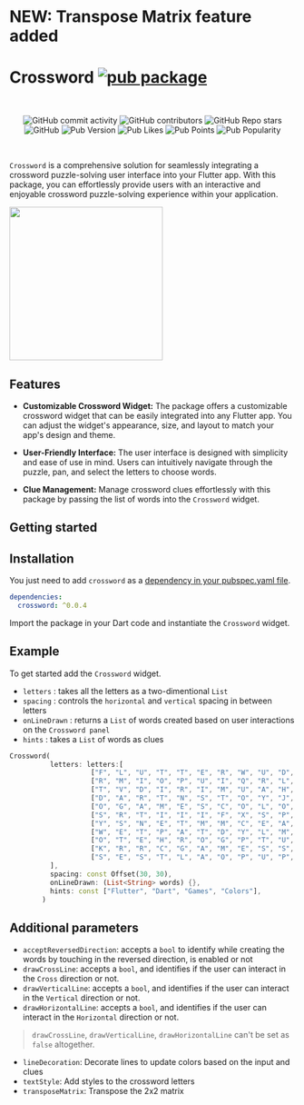 # NEW:  Transpose Matrix feature added
# Crossword [![pub package](https://img.shields.io/pub/v/crossword.svg)](https://pub.dartlang.org/packages/crossword)

<br>
<p align="center">
<img alt="GitHub commit activity" src="https://img.shields.io/github/commit-activity/m/amonc/crossword">
<img alt="GitHub contributors" src="https://img.shields.io/github/contributors/amonc/crossword">
<img alt="GitHub Repo stars" src="https://img.shields.io/github/stars/amonc/crossword?style=social">
<img alt="GitHub" src="https://img.shields.io/github/license/amonc/crossword">
<img alt="Pub Version" src="https://img.shields.io/pub/v/crossword">
<img alt="Pub Likes" src="https://img.shields.io/pub/likes/crossword">
<img alt="Pub Points" src="https://img.shields.io/pub/points/crossword">
<img alt="Pub Popularity" src="https://img.shields.io/pub/popularity/crossword">

</p>

</br>

`Crossword` is a comprehensive solution for seamlessly integrating a crossword puzzle-solving user interface into your Flutter app. With this package, you can effortlessly provide users with an interactive and enjoyable crossword puzzle-solving experience within your application.

<img src="https://github.com/Amonc/crossword/assets/23643271/a2abcac4-2540-4e46-b398-366265c5fbc2" width="270">

## Features

- **Customizable Crossword Widget:**
  The package offers a customizable crossword widget that can be easily integrated into any Flutter app. You can adjust the widget's appearance, size, and layout to match your app's design and theme.

- **User-Friendly Interface:**
  The user interface is designed with simplicity and ease of use in mind. Users can intuitively navigate through the puzzle, pan, and select the letters to choose words.
  
- **Clue Management:**
  Manage crossword clues effortlessly with this package by passing the list of words into the `Crossword` widget.

## Getting started

## Installation

You just need to add `crossword` as a [dependency in your pubspec.yaml file](https://flutter.io/using-packages/).

```yaml
dependencies:
  crossword: ^0.0.4
```

Import the package in your Dart code and instantiate the `Crossword` widget.

## Example

To get started add the `Crossword` widget. 
- `letters` : takes all the letters as a two-dimentional `List`
- `spacing` : controls the `horizontal` and `vertical` spacing in between letters
- `onLineDrawn` : returns a `List` of words created based on user interactions on the `Crossword panel`
- `hints` : takes a `List` of words as clues

```dart
Crossword(
          letters: letters:[
                    ["F", "L", "U", "T", "T", "E", "R", "W", "U", "D", "B", "C"],
                    ["R", "M", "I", "O", "P", "U", "I", "Q", "R", "L", "E", "G"],
                    ["T", "V", "D", "I", "R", "I", "M", "U", "A", "H", "E", "A"],
                    ["D", "A", "R", "T", "N", "S", "T", "O", "Y", "J", "R", "M"],
                    ["O", "G", "A", "M", "E", "S", "C", "O", "L", "O", "R", "O"],
                    ["S", "R", "T", "I", "I", "I", "F", "X", "S", "P", "E", "D"],
                    ["Y", "S", "N", "E", "T", "M", "M", "C", "E", "A", "T", "S"],
                    ["W", "E", "T", "P", "A", "T", "D", "Y", "L", "M", "N", "U"],
                    ["O", "T", "E", "H", "R", "O", "G", "P", "T", "U", "O", "E"],
                    ["K", "R", "R", "C", "G", "A", "M", "E", "S", "S", "T", "S"],
                    ["S", "E", "S", "T", "L", "A", "O", "P", "U", "P", "E", "S"]
          ],
          spacing: const Offset(30, 30),
          onLineDrawn: (List<String> words) {},
          hints: const ["Flutter", "Dart", "Games", "Colors"],
        )
```

## Additional parameters
- `acceptReversedDirection`: accepts a `bool` to identify while creating the words by touching in the reversed direction, is enabled or not
- `drawCrossLine`:  accepts a `bool`, and identifies if the user can interact in the `Cross` direction or not.
- `drawVerticalLine`:  accepts a `bool`, and identifies if the user can interact in the `Vertical` direction or not. 
- `drawHorizontalLine`: accepts a `bool`, and identifies if the user can interact in the `Horizontal` direction or not.
  
> `drawCrossLine`, `drawVerticalLine`, `drawHorizontalLine` can't be set as `false` altogether.

- `lineDecoration`: Decorate lines to update colors based on the input and clues
- `textStyle`: Add styles to the crossword letters
- `transposeMatrix`: Transpose the 2x2 matrix



